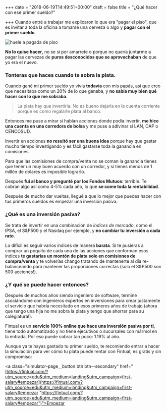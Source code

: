 +++
date = "2018-06-19T14:49:51+00:00"
draft = false
title = "¿Qué hacer con ese primer sueldo?"

+++
Cuando entré a trabajar me explicaron lo que era "pagar el piso", que es invitar a toda la oficina a tomarse una cerveza o algo y **pagar con el primer sueldo**.

![huele a pagada de piso](/uploads/rsk1gl.jpg "Yoda Meme")

**No lo quise hacer**, no se si por amarrete o porque no quería juntarme a pagar las cervezas de **puros desconocidos que se aprovechaban** de que yo era el nuevo.

### Tonteras que haces cuando te sobra la plata.

Cuando gané mi primer sueldo yo vivía **todavía** con mis papás, así que creo que necesitaba como un 20% de lo que ganaba, y **no sabía muy bien qué hacer con lo que me sobraba**. 

> La plata hay que invertirla. No es bueno dejarla en la cuenta corriente porque es como regalarle plata al banco.

Entonces me puse a mirar si habían acciones donde podía invertir, **me hice una cuenta en una corredora de bolsa** y me puse a adivinar si LAN, CAP o CENCOSUD.

Invertir en acciones **no resultó ser una buena idea** porque hay que gastar mucho tiempo investigando y es fácil gastarse toda la ganancia en comisiones.

Para que las comisiones de compra/venta no se coman la ganancia tienes que tener un muy buen acuerdo con un corredor, y si tienes menos de 1 millón de dólares es imposible lograrlo.

Después **fui al banco y pregunté por los Fondos Mutuos**: terrible. Te cobran algo así como 4-5% cada año, lo que **se come toda la rentabilidad**.

Después de mucho dar vueltas, llegué a que lo mejor que puedes hacer con tus primeros sueldos es empezar una inversión pasiva.

### ¿Qué es una inversión pasiva?

Se trata de invertir en una combinación de _índices de mercado_, como el IPSA, el S&P500 y el Nasdaq por ejemplo, y **no cambiar tu inversión a cada rato**.

Lo difícil es seguir varios índices de manera **barata**. Si te pusieras a comprar un poquito de cada una de las acciones que conforman esos índices **te gastarías un montón de plata solo en comisiones de compra/venta** y te volverías chango tratando de mantenerte al día re-balanceando para mantener las proporciones correctas (solo el S&P500 son 500 acciones!).

### ¿Y qué se puede hacer entonces?

Después de muchos años siendo ingeniero de software, terminé asociándome con ingenieros expertos en inversiones para crear justamente el servicio que habría necesitado en esos primeros años de trabajo (ahora que tengo una hija no me sobra la plata y tengo que ahorrar para su colegiatura!).

Fintual es un **servicio 100% online que hace una inversión pasiva por ti**, tiene todo automatizado y no tiene ejecutivos o sucursales con mármol en la entrada. Por eso puede cobrar tan poco: 1.19% al año.

Aunque ya te hayas gastado tu primer sueldo, te recomiendo entrar a hacer la simulación para ver cómo tu plata puede rentar con Fintual, es gratis y sin compromiso:

<a class="simulator-page__button btn btn--secondary" href="[https://fintual.com/?utm_source=edu&utm_medium=landing&utm_campaign=first-salary#empezar](https://fintual.com/?utm_source=edu&utm_medium=landing&utm_campaign=first-salary#empezar "https://fintual.com/?utm_source=edu&utm_medium=landing&utm_campaign=first-salary#empezar")">Empezar</a>